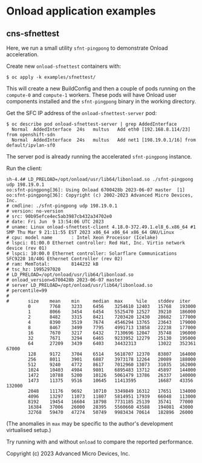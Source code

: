 # Onload application examples

## cns-sfnettest

Here, we run a small utility `sfnt-pingpong` to demonstrate Onload acceleration.

Create new `onload-sfnettest` containers with:

```
$ oc apply -k examples/sfnettest/
```
This will create a new BuildConfig and then a couple of pods running on the `compute-0` and `compute-1` workers. These pods will have Onload user components installed and the `sfnt-pingpong` binary in the working directory.

Get the SFC IP address of the `onload-sfnettest-server` pod:

```console
$ oc describe pod onload-sfnettest-server | grep AddedInterface
  Normal  AddedInterface  24s   multus   Add eth0 [192.168.8.114/23] from openshift-sdn
  Normal  AddedInterface  24s   multus   Add net1 [198.19.0.1/16] from default/ipvlan-sf0
```

The server pod is already running the accelerated `sfnt-pingpong` instance.

Run the client:
```console
sh-4.4# LD_PRELOAD=/opt/onload/usr/lib64/libonload.so ./sfnt-pingpong udp 198.19.0.1
oo:sfnt-pingpong[36]: Using Onload 6700428b 2023-06-07 master  [1]
oo:sfnt-pingpong[36]: Copyright (c) 2002-2023 Advanced Micro Devices, Inc.
# cmdline: ./sfnt-pingpong udp 198.19.0.1
# version: no-version
# src: 90b95efce4ec5ab3987cb432a34702e0
# date: Fri Jun  9 13:54:06 UTC 2023
# uname: Linux onload-sfnettest-client 4.18.0-372.49.1.el8_6.x86_64 #1 SMP Thu Mar 9 21:11:55 EST 2023 x86_64 x86_64 x86_64 GNU/Linux
# cpu: model name       : Intel Xeon Processor (Icelake)
# lspci: 01:00.0 Ethernet controller: Red Hat, Inc. Virtio network device (rev 01)
# lspci: 10:00.0 Ethernet controller: Solarflare Communications SFC9220 10/40G Ethernet Controller (rev 02)
# ram: MemTotal:        8144232 kB
# tsc_hz: 1995297020
# LD_PRELOAD=/opt/onload/usr/lib64/libonload.so
# onload_version=6700428b 2023-06-07 master
# server LD_PRELOAD=/opt/onload/usr/lib64/libonload.so
# percentile=99
#
#       size    mean    min     median  max     %ile    stddev  iter
        0       7768    3233    6456    3254610 12403   15768   193000
        1       8066    3454    6454    5525470 12527   39210   186000
        2       8482    3315    8421    7203420 12430   28682   177000
        4       8390    3519    7674    4546294 13765   23643   179000
        8       8467    3499    7795    4991713 13858   22238   177000
        16      7670    3217    6432    7130696 12047   35748   196000
        32      7671    3294    6465    9233952 12279   25130   195000
        64      27209   3439    6403    34432313        13022   352361  67000
        128     9172    3704    6514    5618707 12370   83807   164000
        256     8011    3901    6887    3973178 12264   20089   188000
        512     9240    4772    8617    7012960 13073   31035   162000
        1024    10403   4984    9801    6895483 13712   45897   144000
        1472    10788   5200    10126   5061479 13786   26337   140000
        1473    11375   9516    10645   11413595        16687   43356   132000
        2048    11176   9692    10710   3349849 16312   17651   134000
        4096    13297   11073   11807   5814951 17939   66048   113000
        8192    19454   16604   18798   7731185 25139   35741   77000
        16384   37006   26000   28395   5560660 43588   194081  43000
        32768   59470   47274   50749   9983434 70614   182896  26000
```

(The anomalies in `max` may be specific to the author's development virtualised setup.)

Try running with and without `onload` to compare the reported performance.

Copyright (c) 2023 Advanced Micro Devices, Inc.

